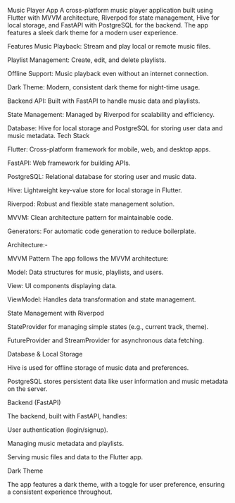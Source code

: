 Music Player App
A cross-platform music player application built using Flutter with MVVM architecture, Riverpod for state management, Hive for local storage, and FastAPI with PostgreSQL for the backend. The app features a sleek dark theme for a modern user experience.

Features
Music Playback: Stream and play local or remote music files.

Playlist Management: Create, edit, and delete playlists.

Offline Support: Music playback even without an internet connection.

Dark Theme: Modern, consistent dark theme for night-time usage.

Backend API: Built with FastAPI to handle music data and playlists.

State Management: Managed by Riverpod for scalability and efficiency.

Database: Hive for local storage and PostgreSQL for storing user data and music metadata.
Tech Stack

Flutter: Cross-platform framework for mobile, web, and desktop apps.

FastAPI: Web framework for building APIs.

PostgreSQL: Relational database for storing user and music data.

Hive: Lightweight key-value store for local storage in Flutter.

Riverpod: Robust and flexible state management solution.

MVVM: Clean architecture pattern for maintainable code.

Generators: For automatic code generation to reduce boilerplate.

Architecture:-

MVVM Pattern
The app follows the MVVM architecture:

Model: Data structures for music, playlists, and users.

View: UI components displaying data.

ViewModel: Handles data transformation and state management.

State Management with Riverpod

StateProvider for managing simple states (e.g., current track, theme).

FutureProvider and StreamProvider for asynchronous data fetching.

Database & Local Storage

Hive is used for offline storage of music data and preferences.

PostgreSQL stores persistent data like user information and music metadata on the server.

Backend (FastAPI)

The backend, built with FastAPI, handles:

User authentication (login/signup).

Managing music metadata and playlists.

Serving music files and data to the Flutter app.

Dark Theme

The app features a dark theme, with a toggle for user preference, ensuring a consistent experience throughout.
